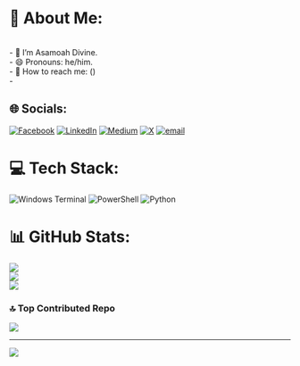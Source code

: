 # 💫 About Me:
<br>- 👨 I’m Asamoah Divine.<br>- 😄 Pronouns: he/him.<br>- 📧 How to reach me: ()<br>-


## 🌐 Socials:
[![Facebook](https://img.shields.io/badge/Facebook-%231877F2.svg?logo=Facebook&logoColor=white)](https://facebook.com/asamoah.divine.39) [![LinkedIn](https://img.shields.io/badge/LinkedIn-%230077B5.svg?logo=linkedin&logoColor=white)](https://linkedin.com/in/asamoahdivine) [![Medium](https://img.shields.io/badge/Medium-12100E?logo=medium&logoColor=white)](https://medium.com/@reachaxis) [![X](https://img.shields.io/badge/X-black.svg?logo=X&logoColor=white)](https://x.com/asamoahdivine) [![email](https://img.shields.io/badge/Email-D14836?logo=gmail&logoColor=white)](mailto:test@asamoah) 

# 💻 Tech Stack:
![Windows Terminal](https://img.shields.io/badge/Windows%20Terminal-%234D4D4D.svg?style=for-the-badge&logo=windows-terminal&logoColor=white) ![PowerShell](https://img.shields.io/badge/PowerShell-%235391FE.svg?style=for-the-badge&logo=powershell&logoColor=white) ![Python](https://img.shields.io/badge/python-3670A0?style=for-the-badge&logo=python&logoColor=ffdd54)
# 📊 GitHub Stats:
![](https://github-readme-stats.vercel.app/api?username=asamoahdivine&theme=dark&hide_border=false&include_all_commits=false&count_private=false)<br/>
![](https://nirzak-streak-stats.vercel.app/?user=asamoahdivine&theme=dark&hide_border=false)<br/>
![](https://github-readme-stats.vercel.app/api/top-langs/?username=asamoahdivine&theme=dark&hide_border=false&include_all_commits=false&count_private=false&layout=compact)

### 🔝 Top Contributed Repo
![](https://github-contributor-stats.vercel.app/api?username=asamoahdivine&limit=5&theme=dark&combine_all_yearly_contributions=true)

---
[![](https://visitcount.itsvg.in/api?id=asamoahdivine&icon=0&color=0)](https://visitcount.itsvg.in)

<!-- Proudly created with GPRM ( https://gprm.itsvg.in ) -->
